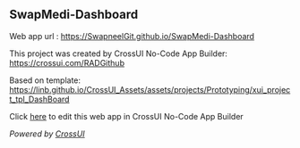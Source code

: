 ## SwapMedi-Dashboard
Web app url : https://SwapneelGit.github.io/SwapMedi-Dashboard

This project was created by CrossUI No-Code App Builder: https://crossui.com/RADGithub

Based on template: https://linb.github.io/CrossUI_Assets/assets/projects/Prototyping/xui_project_tpl_DashBoard

Click [here](https://crossui.com/RADGithub/#!from=github&owner=SwapneelGit&repo=SwapMedi-Dashboard) to edit this web app in CrossUI No-Code App Builder

<i>Powered by [CrossUI](https://crossui.com)</i>

